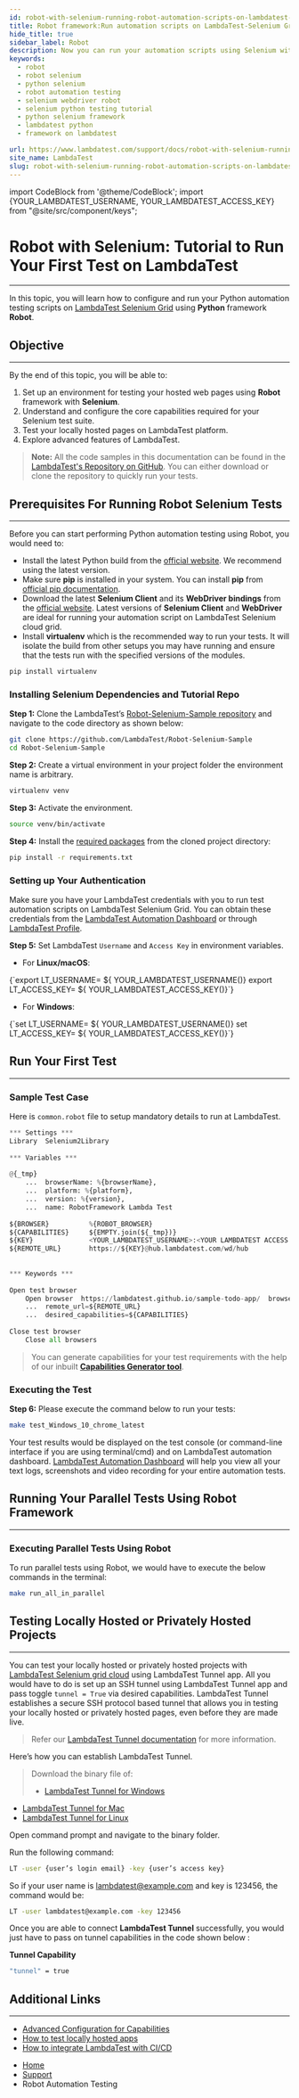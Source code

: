 ```yaml
---
id: robot-with-selenium-running-robot-automation-scripts-on-lambdatest-selenium-grid
title: Robot framework:Run automation scripts on LambdaTest-Selenium Grid
hide_title: true
sidebar_label: Robot
description: Now you can run your automation scripts using Selenium with Robot on LambdaTest online grid of 10000+ real desktop browsers and real operating systems.
keywords:
  - robot
  - robot selenium
  - python selenium
  - robot automation testing
  - selenium webdriver robot
  - selenium python testing tutorial
  - python selenium framework
  - lambdatest python
  - framework on lambdatest

url: https://www.lambdatest.com/support/docs/robot-with-selenium-running-robot-automation-scripts-on-lambdatest-selenium-grid/
site_name: LambdaTest
slug: robot-with-selenium-running-robot-automation-scripts-on-lambdatest-selenium-grid/
---
```


import CodeBlock from '@theme/CodeBlock';
import {YOUR_LAMBDATEST_USERNAME, YOUR_LAMBDATEST_ACCESS_KEY} from "@site/src/component/keys";

<script type="application/ld+json"
      dangerouslySetInnerHTML={{ __html: JSON.stringify({
       "@context": "https://schema.org",
        "@type": "BreadcrumbList",
        "itemListElement": [{
          "@type": "ListItem",
          "position": 1,
          "name": "Home",
          "item": "https://www.lambdatest.com"
        },{
          "@type": "ListItem",
          "position": 2,
          "name": "Support",
          "item": "https://www.lambdatest.com/support/docs/"
        },{
          "@type": "ListItem",
          "position": 3,
          "name": "Robot Selenium :Run Automation Scripts on Selenium Grid using Robot Testing Framework",
          "item": "https://www.lambdatest.com/support/docs/robot-with-selenium-running-robot-automation-scripts-on-lambdatest-selenium-grid/"
        }]
      })
    }}
></script>

# Robot with Selenium: Tutorial to Run Your First Test on LambdaTest
* * *

In this topic, you will learn how to configure and run your Python automation testing scripts on [LambdaTest Selenium Grid](https://www.lambdatest.com/blog/why-selenium-grid-is-ideal-for-automated-browser-testing/) using **Python** framework **Robot**. 

## Objective
***

By the end of this topic, you will be able to:

1. Set up an environment for testing your hosted web pages using **Robot** framework with **Selenium**.
2. Understand and configure the core capabilities required for your Selenium test suite.
3. Test your locally hosted pages on LambdaTest platform.
4. Explore advanced features of LambdaTest.

>**Note:** All the code samples in this documentation can be found in the [LambdaTest's Repository on GitHub](https://github.com/LambdaTest/Robot-Selenium-Sample). You can either download or clone the repository to quickly run your tests.

## Prerequisites For Running Robot Selenium Tests
* * *
Before you can start performing Python automation testing using Robot, you would need to:

* Install the latest Python build from the [official website](https://www.python.org/downloads/). We recommend using the latest version.
* Make sure **pip** is installed in your system. You can install **pip** from [official pip documentation](https://pip.pypa.io/en/stable/installation/).
* Download the latest **Selenium Client** and its **WebDriver bindings** from the [official website](https://www.selenium.dev/downloads/). Latest versions of **Selenium Client** and **WebDriver** are ideal for running your automation script on LambdaTest Selenium cloud grid.
* Install **virtualenv** which is the recommended way to run your tests. It will isolate the build from other setups you may have running and ensure that the tests run with the specified versions of the modules.
```bash
pip install virtualenv
```
### Installing Selenium Dependencies and Tutorial Repo

**Step 1:** Clone the LambdaTest’s [Robot-Selenium-Sample repository](https://github.com/LambdaTest/Robot-Selenium-Sample) and navigate to the code directory as shown below:
```bash
git clone https://github.com/LambdaTest/Robot-Selenium-Sample
cd Robot-Selenium-Sample
```
**Step 2:** Create a virtual environment in your project folder the environment name is arbitrary.
```bash
virtualenv venv
```
**Step 3:** Activate the environment.
```bash
source venv/bin/activate
```
**Step 4:** Install the [required packages](https://github.com/LambdaTest/Robot-Selenium-Sample/blob/master/requirements.txt) from the cloned project directory:
```bash
pip install -r requirements.txt
```
### Setting up Your Authentication
Make sure you have your LambdaTest credentials with you to run test automation scripts on LambdaTest Selenium Grid. You can obtain these credentials from the [LambdaTest Automation Dashboard](https://automation.lambdatest.com/build) or through [LambdaTest Profile](https://accounts.lambdatest.com/login).

**Step 5:** Set LambdaTest `Username` and `Access Key` in environment variables.
  * For **Linux/macOS**:
  <div className="lambdatest__codeblock">
<CodeBlock className="language-bash">
{`export LT_USERNAME= ${ YOUR_LAMBDATEST_USERNAME()}
export LT_ACCESS_KEY= ${ YOUR_LAMBDATEST_ACCESS_KEY()}`}
</CodeBlock>
</div>

  * For **Windows**:
<div className="lambdatest__codeblock">
<CodeBlock className="language-bash">
{`set LT_USERNAME= ${ YOUR_LAMBDATEST_USERNAME()}
set LT_ACCESS_KEY= ${ YOUR_LAMBDATEST_ACCESS_KEY()}`}
</CodeBlock>
</div>

## Run Your First Test
***
### Sample Test Case
Here is `common.robot` file to setup mandatory details to run at LambdaTest.
```python
*** Settings ***
Library  Selenium2Library
 
*** Variables ***
 
@{_tmp}
    ...  browserName: %{browserName},
    ...  platform: %{platform},
    ...  version: %{version},
    ...  name: RobotFramework Lambda Test
 
${BROWSER}          %{ROBOT_BROWSER}
${CAPABILITIES}     ${EMPTY.join(${_tmp})}
${KEY}              <YOUR_LAMBDATEST_USERNAME>:<YOUR LAMBDATEST ACCESS KEY>
${REMOTE_URL}       https://${KEY}@hub.lambdatest.com/wd/hub
 
 
*** Keywords ***
 
Open test browser
    Open browser  https://lambdatest.github.io/sample-todo-app/  browser=${BROWSER}
    ...  remote_url=${REMOTE_URL}
    ...  desired_capabilities=${CAPABILITIES}
 
Close test browser
    Close all browsers
```
> You can generate capabilities for your test requirements with the help of our inbuilt **[Capabilities Generator tool](https://www.lambdatest.com/capabilities-generator/)**.

### Executing the Test 

**Step 6:** Please execute the command below to run your tests:
```bash
make test_Windows_10_chrome_latest
```
Your test results would be displayed on the test console (or command-line interface if you are using terminal/cmd) and on LambdaTest automation dashboard. [LambdaTest Automation Dashboard](https://automation.lambdatest.com/build) will help you view all your text logs, screenshots and video recording for your entire automation tests.

## Running Your Parallel Tests Using Robot Framework 
***
### Executing Parallel Tests Using Robot
To run parallel tests using Robot, we would have to execute the below commands in the terminal:
```bash
make run_all_in_parallel
```
## Testing Locally Hosted or Privately Hosted Projects
***
You can test your locally hosted or privately hosted projects with [LambdaTest Selenium grid cloud](https://www.lambdatest.com/selenium-automation) using LambdaTest Tunnel app. All you would have to do is set up an SSH tunnel using LambdaTest Tunnel app and pass toggle `tunnel = True` via desired capabilities. LambdaTest Tunnel establishes a secure SSH protocol based tunnel that allows you in testing your locally hosted or privately hosted pages, even before they are made live.

>Refer our [LambdaTest Tunnel documentation](https://www.lambdatest.com/support/docs/testing-locally-hosted-pages/) for more information.

Here’s how you can establish LambdaTest Tunnel.

>Download the binary file of:
>* [LambdaTest Tunnel for Windows](https://downloads.lambdatest.com/tunnel/v3/windows/64bit/LT_Windows.zip)
* [LambdaTest Tunnel for Mac](https://downloads.lambdatest.com/tunnel/v3/mac/64bit/LT_Mac.zip)
* [LambdaTest Tunnel for Linux](https://downloads.lambdatest.com/tunnel/v3/linux/64bit/LT_Linux.zip)

Open command prompt and navigate to the binary folder.

Run the following command:
```bash
LT -user {user’s login email} -key {user’s access key}
```
So if your user name is lambdatest@example.com and key is 123456, the command would be:
```bash
LT -user lambdatest@example.com -key 123456
```
Once you are able to connect **LambdaTest Tunnel** successfully, you would just have to pass on tunnel capabilities in the code shown below :

**Tunnel Capability**
```bash
"tunnel" = true
```
## Additional Links
***
* [Advanced Configuration for Capabilities](https://www.lambdatest.com/support/docs/selenium-automation-capabilities/)
* [How to test locally hosted apps](https://www.lambdatest.com/support/docs/testing-locally-hosted-pages/)
* [How to integrate LambdaTest with CI/CD](https://www.lambdatest.com/support/docs/integrations-with-ci-cd-tools/)

<nav aria-label="breadcrumbs">
  <ul className="breadcrumbs">
    <li className="breadcrumbs__item">
      <a className="breadcrumbs__link" target="_self" href="https://www.lambdatest.com">
        Home
      </a>
    </li>
    <li className="breadcrumbs__item">
      <a className="breadcrumbs__link" target="_self" href="https://www.lambdatest.com/support/docs/">
        Support
      </a>
    </li>
    <li className="breadcrumbs__item breadcrumbs__item--active">
      <span className="breadcrumbs__link">
      Robot Automation Testing  
      </span>
    </li>
  </ul>
</nav>